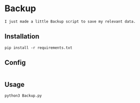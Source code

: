 # Backup
```
I just made a little Backup script to save my relevant data.
```
## Installation
```
pip install -r requirements.txt 
```

## Config 

```Edit Config.yml and add Directories that should be copied.
```


## Usage 

```
python3 Backup.py 
```

